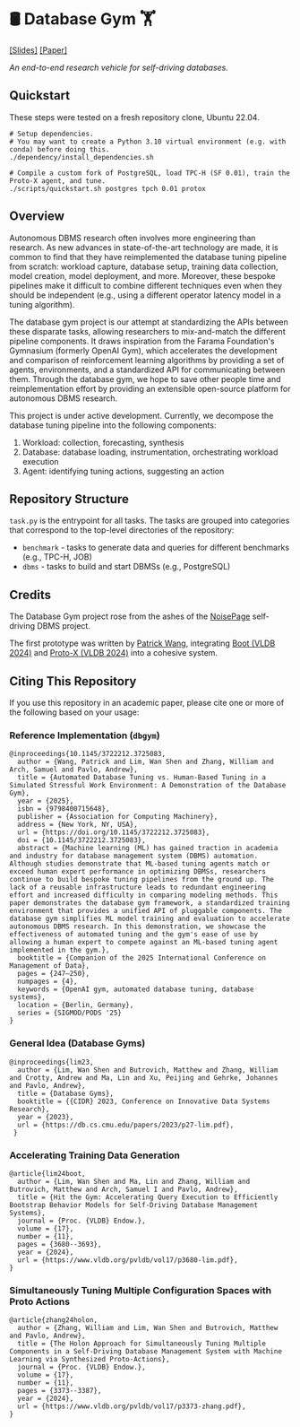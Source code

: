 # 🛢️ Database Gym 🏋️
[\[Slides\]](http://www.cidrdb.org/cidr2023/slides/p27-lim-slides.pdf) [\[Paper\]](https://www.cidrdb.org/cidr2023/papers/p27-lim.pdf)

*An end-to-end research vehicle for self-driving databases.*

## Quickstart

These steps were tested on a fresh repository clone, Ubuntu 22.04.

```
# Setup dependencies.
# You may want to create a Python 3.10 virtual environment (e.g. with conda) before doing this.
./dependency/install_dependencies.sh

# Compile a custom fork of PostgreSQL, load TPC-H (SF 0.01), train the Proto-X agent, and tune.
./scripts/quickstart.sh postgres tpch 0.01 protox
```

## Overview

Autonomous DBMS research often involves more engineering than research.
As new advances in state-of-the-art technology are made, it is common to find that they have
reimplemented the database tuning pipeline from scratch: workload capture, database setup,
training data collection, model creation, model deployment, and more.
Moreover, these bespoke pipelines make it difficult to combine different techniques even when they
should be independent (e.g., using a different operator latency model in a tuning algorithm).

The database gym project is our attempt at standardizing the APIs between these disparate tasks,
allowing researchers to mix-and-match the different pipeline components.
It draws inspiration from the Farama Foundation's Gymnasium (formerly OpenAI Gym), which
accelerates the development and comparison of reinforcement learning algorithms by providing a set
of agents, environments, and a standardized API for communicating between them.
Through the database gym, we hope to save other people time and reimplementation effort by
providing an extensible open-source platform for autonomous DBMS research.

This project is under active development.
Currently, we decompose the database tuning pipeline into the following components:

1. Workload: collection, forecasting, synthesis
2. Database: database loading, instrumentation, orchestrating workload execution
3. Agent: identifying tuning actions, suggesting an action

## Repository Structure

`task.py` is the entrypoint for all tasks.
The tasks are grouped into categories that correspond to the top-level directories of the repository:

- `benchmark` - tasks to generate data and queries for different benchmarks (e.g., TPC-H, JOB)
- `dbms` - tasks to build and start DBMSs (e.g., PostgreSQL)

## Credits

The Database Gym project rose from the ashes of the [NoisePage](https://db.cs.cmu.edu/projects/noisepage/) self-driving DBMS project.

The first prototype was written by [Patrick Wang](https://github.com/wangpatrick57), integrating [Boot (VLDB 2024)](https://github.com/lmwnshn/boot) and [Proto-X (VLDB 2024)](https://github.com/17zhangw/protox) into a cohesive system.

## Citing This Repository

If you use this repository in an academic paper, please cite one or more of the following based on your usage:

### Reference Implementation (`dbgym`)
```
@inproceedings{10.1145/3722212.3725083,
  author = {Wang, Patrick and Lim, Wan Shen and Zhang, William and Arch, Samuel and Pavlo, Andrew},
  title = {Automated Database Tuning vs. Human-Based Tuning in a Simulated Stressful Work Environment: A Demonstration of the Database Gym},
  year = {2025},
  isbn = {9798400715648},
  publisher = {Association for Computing Machinery},
  address = {New York, NY, USA},
  url = {https://doi.org/10.1145/3722212.3725083},
  doi = {10.1145/3722212.3725083},
  abstract = {Machine learning (ML) has gained traction in academia and industry for database management system (DBMS) automation. Although studies demonstrate that ML-based tuning agents match or exceed human expert performance in optimizing DBMSs, researchers continue to build bespoke tuning pipelines from the ground up. The lack of a reusable infrastructure leads to redundant engineering effort and increased difficulty in comparing modeling methods. This paper demonstrates the database gym framework, a standardized training environment that provides a unified API of pluggable components. The database gym simplifies ML model training and evaluation to accelerate autonomous DBMS research. In this demonstration, we showcase the effectiveness of automated tuning and the gym's ease of use by allowing a human expert to compete against an ML-based tuning agent implemented in the gym.},
  booktitle = {Companion of the 2025 International Conference on Management of Data},
  pages = {247–250},
  numpages = {4},
  keywords = {OpenAI gym, automated database tuning, database systems},
  location = {Berlin, Germany},
  series = {SIGMOD/PODS '25}
}
```

### General Idea (Database Gyms)
```
@inproceedings{lim23,
  author = {Lim, Wan Shen and Butrovich, Matthew and Zhang, William and Crotty, Andrew and Ma, Lin and Xu, Peijing and Gehrke, Johannes and Pavlo, Andrew},
  title = {Database Gyms},
  booktitle = {{CIDR} 2023, Conference on Innovative Data Systems Research},
  year = {2023},
  url = {https://db.cs.cmu.edu/papers/2023/p27-lim.pdf},
 }
```

### Accelerating Training Data Generation
```
@article{lim24boot,
  author = {Lim, Wan Shen and Ma, Lin and Zhang, William and Butrovich, Matthew and Arch, Samuel I and Pavlo, Andrew},
  title = {Hit the Gym: Accelerating Query Execution to Efficiently Bootstrap Behavior Models for Self-Driving Database Management Systems},
  journal = {Proc. {VLDB} Endow.},
  volume = {17},
  number = {11},
  pages = {3680--3693},
  year = {2024},
  url = {https://www.vldb.org/pvldb/vol17/p3680-lim.pdf},
}
```

### Simultaneously Tuning Multiple Configuration Spaces with Proto Actions
```
@article{zhang24holon,
  author = {Zhang, William and Lim, Wan Shen and Butrovich, Matthew and Pavlo, Andrew},
  title = {The Holon Approach for Simultaneously Tuning Multiple Components in a Self-Driving Database Management System with Machine Learning via Synthesized Proto-Actions},
  journal = {Proc. {VLDB} Endow.},
  volume = {17},
  number = {11},
  pages = {3373--3387},
  year = {2024},
  url = {https://www.vldb.org/pvldb/vol17/p3373-zhang.pdf},
}
```
